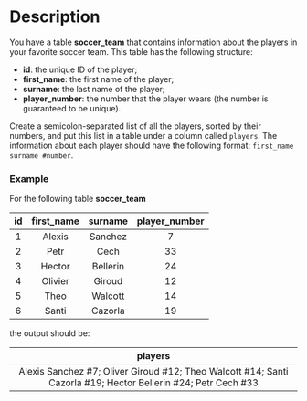# Description

You have a table **soccer_team** that contains information about the players in your favorite soccer team. This table has the following structure:

- **id**: the unique ID of the player;
- **first_name**: the first name of the player;
- **surname**: the last name of the player;
- **player_number**: the number that the player wears (the number is guaranteed to be unique).

Create a semicolon-separated list of all the players, sorted by their numbers, and put this list in a table under a column called `players`. The information about each player should have the following format: `first_name surname #number`.

### Example

For the following table **soccer_team**

| **id** | **first_name** | **surname** | **player_number** |
|:------:|:--------------:|:-----------:|:-----------------:|
|    1   |     Alexis     |   Sanchez   |         7         |
|    2   |      Petr      |     Cech    |         33        |
|    3   |     Hector     |   Bellerin  |         24        |
|    4   |     Olivier    |    Giroud   |         12        |
|    5   |      Theo      |   Walcott   |         14        |
|    6   |      Santi     |   Cazorla   |         19        |

the output should be:

|                                                  **players**                                                  |
|:-------------------------------------------------------------------------------------------------------------:|
| Alexis Sanchez #7; Oliver Giroud #12; Theo Walcott #14; Santi Cazorla #19; Hector Bellerin #24; Petr Cech #33 |